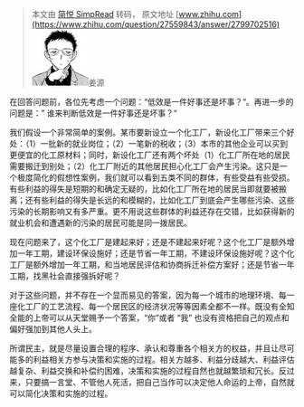 > 本文由 [简悦 SimpRead](http://ksria.com/simpread/) 转码， 原文地址 [www.zhihu.com](https://www.zhihu.com/question/27559843/answer/2799702516) ![0bfdd1587ac50747427cfa6327f66d1a_MD5](../assets/0bfdd1587ac50747427cfa6327f66d1a_MD5.jpg)姜源​​

在回答问题前，各位先考虑一个问题：“低效是一件好事还是坏事？“。再进一步的问题是：” 谁来判断低效是一件好事还是坏事？“

我们假设一个非常简单的案例。某市要新设立一个化工厂，新设化工厂带来三个好处：（1）一批新的就业岗位；（2）一笔新的税收；（3）本市的其他企业可以买到更便宜的化工原材料；同时，新设化工厂还有两个坏处（1）化工厂所在地的居民需要搬迁到别处；（2）化工厂附近的其他居民担心化工厂会产生污染。这只是一个极度简化的假想性案例，我们就可以看到五类不同的群体，有些受益有些受损。有些利益的得失是短期的和确定无疑的，比如化工厂所在地的居民当即就要被搬离；还有些利益的得失是长远的和模糊的，比如化工厂到底会产生哪些污染、这些污染的长期影响又有多严重。更不用说这些群体的利益还存在交错，比如获得新的就业机会和遭遇新的污染的居民可能是同一拨居民。

现在问题来了，这个化工厂是建起来好；还是不建起来好呢？这个化工厂是额外增加一年工期，建设环保设施好；还是节省一年工期，不建设环保设施好呢？这个化工厂是额外增加一年工期，和当地居民评估和协商拆迁补偿方案好；还是节省一年工期，找黑社会直接强拆好呢？

对于这些问题，并不存在一个显而易见的答案，因为每一个城市的地理环境、每一座化工厂的工艺流程、每一个居民区的经济状况等等因素全都不一样。既没有全知全能的上帝可以从天堂赐予一个答案，“你”或者 “我” 也没有资格把自己的观点和偏好强加到其他人头上。

所谓民主，就是尽量设置合理的程序、承认和尊重各个相关方的权益，并且让尽可能多的利益相关方参与决策和实施的过程。相关方越多、利益分歧越大、利益评估越复杂、利益交换和补偿约困难，决策和实施的过程自然也就越繁琐和冗长。反过来，只要搞一言堂、不管他人死活，把自己当作可以决定他人命运的上帝，自然就可以简化决策和实施的过程。
